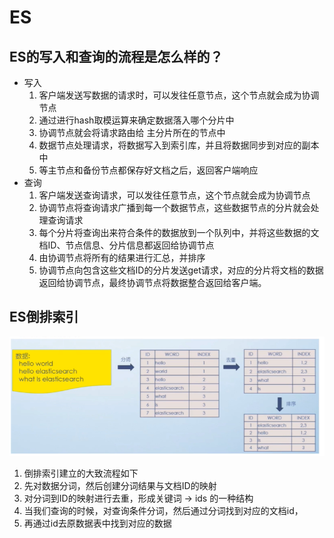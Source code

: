 # ES

## ES的写入和查询的流程是怎么样的？

- 写入
    1. 客户端发送写数据的请求时，可以发往任意节点，这个节点就会成为协调节点
    2. 通过进行hash取模运算来确定数据落入哪个分片中
    3. 协调节点就会将请求路由给 主分片所在的节点中
    4. 数据节点处理请求，将数据写入到索引库，并且将数据同步到对应的副本中
    5. 等主节点和备份节点都保存好文档之后，返回客户端响应
- 查询
    1. 客户端发送查询请求，可以发往任意节点，这个节点就会成为协调节点
    2. 协调节点将查询请求广播到每一个数据节点，这些数据节点的分片就会处理查询请求
    3. 每个分片将查询出来符合条件的数据放到一个队列中，并将这些数据的文档ID、节点信息、分片信息都返回给协调节点
    4. 由协调节点将所有的结果进行汇总，并排序
    5. 协调节点向包含这些文档ID的分片发送get请求，对应的分片将文档的数据返回给协调节点，最终协调节点将数据整合返回给客户端。

## ES倒排索引

![image-20220918220441523](1.png)

1. 倒排索引建立的大致流程如下
2. 先对数据分词，然后创建分词结果与文档ID的映射
3. 对分词到ID的映射进行去重，形成关键词 -> ids 的一种结构
4. 当我们查询的时候，对查询条件分词，然后通过分词找到对应的文档id，
5. 再通过id去原数据表中找到对应的数据